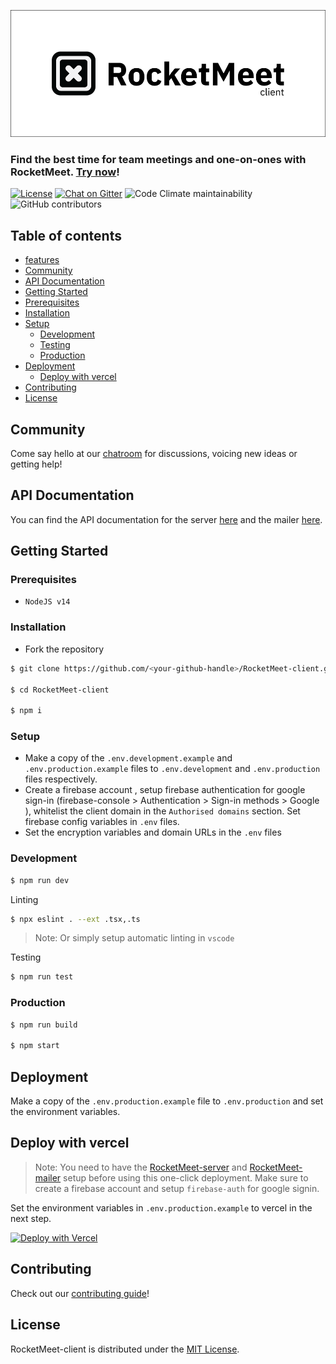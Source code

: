 ![RocketMeet](/client.png)

### Find the best time for team meetings and one-on-ones with RocketMeet. [Try now](https://rocketmeet.me)!

[![License](https://img.shields.io/github/license/Rocketmeet/RocketMeet-client?color=%23000000&style=for-the-badge)](https://github.com/RocketMeet/RocketMeet-client/blob/main/LICENSE)
[![Chat on Gitter](https://img.shields.io/badge/chat--on-gitter-brightgreen?color=%23000000&style=for-the-badge&logo=gitter)](https://gitter.im/RocketMeet/community)
![Code Climate maintainability](https://img.shields.io/codeclimate/maintainability/RocketMeet/RocketMeet-client?style=for-the-badge)
![GitHub contributors](https://img.shields.io/github/contributors/RocketMeet/RocketMeet-client?color=%23000000&&style=for-the-badge)

## Table of contents

* [features](#features)
* [Community](#community)
* [API Documentation](#api-documentation)
* [Getting Started](#getting-started)
* [Prerequisites](#prerequisites)
* [Installation](#installation)
* [Setup](#setup)
    * [Development](#development)
    * [Testing](#test)
    * [Production](#production)
* [Deployment](#deployment)
    * [Deploy with vercel](#vercel)
* [Contributing](#contributing)
* [License](#license)

## Community

Come say hello at our [chatroom](https://gitter.im/RocketMeet/community) for discussions, voicing new ideas or getting help!

## API Documentation

You can find the API documentation for the server [here](https://documenter.getpostman.com/view/10544125/TW6wJodh) and the mailer [here](https://documenter.getpostman.com/view/9605987/TW6wHo7V).

## Getting Started

### Prerequisites

- `NodeJS v14`

### Installation

- Fork the repository

```bash
$ git clone https://github.com/<your-github-handle>/RocketMeet-client.git

$ cd RocketMeet-client

$ npm i
```

### Setup

- Make a copy of the `.env.development.example` and `.env.production.example` files to `.env.development` and `.env.production` files respectively. 
- Create a firebase account , setup firebase authentication for google sign-in (firebase-console > Authentication > Sign-in methods > Google ), whitelist the client domain in the `Authorised domains` section. Set firebase config variables in `.env` files.
- Set the encryption variables and domain URLs in the `.env` files

### Development 

```bash
$ npm run dev
```

Linting
```bash
$ npx eslint . --ext .tsx,.ts
```
> Note: Or simply setup automatic linting in `vscode`

Testing

```bash
$ npm run test
```
### Production

```bash
$ npm run build

$ npm start
```

## Deployment

Make a copy of the `.env.production.example` file to `.env.production` and set the environment variables.

## Deploy with vercel

> Note: You need to have the [RocketMeet-server](https://github.com/RocketMeet/RocketMeet-server) and [RocketMeet-mailer](https://github.com/RocketMeet/RocketMeet-mailer) setup before using this one-click deployment. Make sure to create a firebase account and setup `firebase-auth` for google signin. 

Set the environment variables in `.env.production.example` to vercel in the next step.

[![Deploy with Vercel](https://vercel.com/button)](https://vercel.com/new/git/external?repository-url=https%3A%2F%2Fgithub.com%2FRocketMeet%2FRocketMeet-client&project-name=rocketmeet-client-demo&repository-name=RocketMeet-client&demo-title=RocketMeet%20Demo)

## Contributing

Check out our [contributing guide](https://github.com/RocketMeet/RocketMeet-client/blob/main/CONTRIBUTING.md)!

## License

RocketMeet-client is distributed under the [MIT License](https://github.com/RocketMeet/RocketMeet-client/blob/main/LICENSE).

